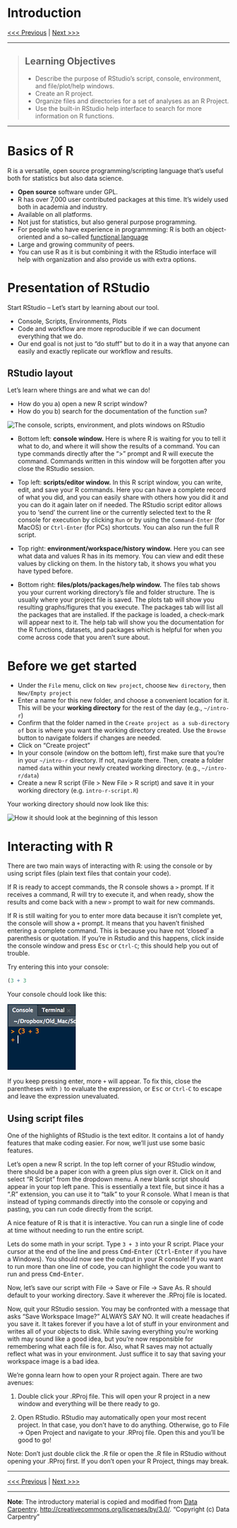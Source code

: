 Introduction
================

[\<\<\< Previous](../README.md) | [Next \>\>\>](02-functions.md)

-----

> ## Learning Objectives
> 
>   - Describe the purpose of RStudio’s script, console, environment,
>     and file/plot/help windows.
>   - Create an R project.
>   - Organize files and directories for a set of analyses as an R
>     Project.
>   - Use the built-in RStudio help interface to search for more
>     information on R functions.

-----

# Basics of R

R is a versatile, open source programming/scripting language that’s
useful both for statistics but also data science.

  - **Open source** software under GPL.
  - R has over 7,000 user contributed packages at this time. It’s widely
    used both in academia and industry.
  - Available on all platforms.
  - Not just for statistics, but also general purpose programming.
  - For people who have experience in programmming: R is both an
    object-oriented and a so-called [functional
    language](http://adv-r.had.co.nz/Functional-programming.html)
  - Large and growing community of peers.
  - You can use R as it is but combining it with the RStudio interface
    will help with organization and also provide us with extra options.

# Presentation of RStudio

Start RStudio – Let’s start by learning about our tool.

  - Console, Scripts, Environments, Plots
  - Code and workflow are more reproducible if we can document
    everything that we do.
  - Our end goal is not just to “do stuff” but to do it in a way that
    anyone can easily and exactly replicate our workflow and results.

## RStudio layout

Let’s learn where things are and what we can do\!

  - How do you a) open a new R script window?
  - How do you b) search for the documentation of the function `sum`?

![The console, scripts, environment, and plots windows on
RStudio](https://github.com/connor-french/intro-r/blob/master/images/RStudioLayout.png)

  - Bottom left: **console window.** Here is where R is waiting for you
    to tell it what to do, and where it will show the results of a
    command. You can type commands directly after the “\>” prompt and R
    will execute the command. Commands written in this window will be
    forgotten after you close the RStudio session.

  - Top left: **scripts/editor window.** In this R script window, you
    can write, edit, and save your R commands. Here you can have a
    complete record of what you did, and you can easily share with
    others how you did it and you can do it again later on if needed.
    The RStudio script editor allows you to ‘send’ the current line or
    the currently selected text to the R console for execution by
    clicking `Run` or by using the `Command-Enter` (for MacOS) or
    `Ctrl-Enter` (for PCs) shortcuts. You can also run the full R
    script.

  - Top right: **environment/workspace/history window.** Here you can
    see what data and values R has in its memory. You can view and edit
    these values by clicking on them. In the history tab, it shows you
    what you have typed before.

  - Bottom right: **files/plots/packages/help window.** The files tab
    shows you your current working directory’s file and folder
    structure. The is usually where your project file is saved. The
    plots tab will show you resulting graphs/figures that you execute.
    The packages tab will list all the packages that are installed. If
    the package is loaded, a check-mark will appear next to it. The help
    tab will show you the documentation for the R functions, datasets,
    and packages which is helpful for when you come across code that you
    aren’t sure about.

# Before we get started

  - Under the `File` menu, click on `New project`, choose `New
    directory`, then `New/Empty project`
  - Enter a name for this new folder, and choose a convenient location
    for it. This will be your **working directory** for the rest of the
    day (e.g., `~/intro-r`)
  - Confirm that the folder named in the `Create project as a
    sub-directory of` box is where you want the working directory
    created. Use the `Browse` button to navigate folders if changes are
    needed.
  - Click on “Create project”
  - In your console (window on the bottom left), first make sure that
    you’re in your `~/intro-r` directory. If not, navigate there. Then,
    create a folder named `data` within your newly created working
    directory. (e.g., `~/intro-r/data`)
  - Create a new R script (File \> New File \> R script) and save it in
    your working directory (e.g. `intro-r-script.R`)

Your working directory should now look like this:

![How it should look at the beginning of this
lesson](../images/r_starting_how_it_should_like.png)

# Interacting with R

There are two main ways of interacting with R: using the console or by
using script files (plain text files that contain your code).

If R is ready to accept commands, the R console shows a `>` prompt. If
it receives a command, R will try to execute it, and when ready, show
the results and come back with a new `>` prompt to wait for new
commands.

If R is still waiting for you to enter more data because it isn’t
complete yet, the console will show a `+` prompt. It means that you
haven’t finished entering a complete command. This is because you have
not ‘closed’ a parenthesis or quotation. If you’re in Rstudio and this
happens, click inside the console window and press <kbd>Esc</kbd> or
`Ctrl-C`; this should help you out of trouble.

Try entering this into your console:

``` r
(3 + 3
```

Your console chould look like this:

![](../images/unclosed-parentheses.png)

If you keep pressing enter, more `+` will appear. To fix this, close the
parentheses with `)` to evaluate the expression, or <kbd>Esc</kbd> or
`Ctrl-C` to escape and leave the expression unevaluated.

## Using script files

One of the highlights of RStudio is the text editor. It contains a lot
of handy features that make coding easier. For now, we’ll just use some
basic features.

Let’s open a new R script. In the top left corner of your RStudio
window, there should be a paper icon with a green plus sign over it.
Click on it and select “R Script” from the dropdown menu. A new blank
script should appear in your top left pane. This is essentially a text
file, but since it has a “.R” extension, you can use it to “talk” to
your R console. What I mean is that instead of typing commands directly
into the console or copying and pasting, you can run code directly from
the script.

A nice feature of R is that it is interactive. You can run a single line
of code at time without needing to run the entire script.

Lets do some math in your script. Type `3 + 3` into your R script. Place
your cursor at the end of the line and press
<kbd>Cmd</kbd>-<kbd>Enter</kbd> (<kbd>Ctrl</kbd>-<kbd>Enter</kbd> if you
have a Windows). You should now see the output in your R console\! If
you want to run more than one line of code, you can highlight the code
you want to run and press <kbd>Cmd</kbd>-<kbd>Enter</kbd>.

Now, let’s save our script with File -\> Save or File -\> Save As. R
should default to your working directory. Save it wherever the .RProj
file is located.

Now, quit your RStudio session. You may be confronted with a message
that asks “Save Workspace Image?” ALWAYS SAY NO. It will create
headaches if you save it. It takes forever if you have a lot of stuff in
your environment and writes all of your objects to disk. While saving
everything you’re working with may sound like a good idea, but you’re
now responsible for remembering what each file is for. Also, what R
saves may not actually reflect what was in your environment. Just
suffice it to say that saving your workspace image is a bad idea.

We’re gonna learn how to open your R project again. There are two
avenues:

1)  Double click your .RProj file. This will open your R project in a
    new window and everything will be there ready to go.

2)  Open RStudio. RStudio may automatically open your most recent
    project. In that case, you don’t have to do anything. Otherwise, go
    to File -\> Open Project and navigate to your .RProj file. Open this
    and you’ll be good to go\!

Note: Don’t just double click the .R file or open the .R file in RStudio
without opening your .RProj first. If you don’t open your R Project,
things may break.

-----

[\<\<\< Previous](../README.md) | [Next \>\>\>](02-functions.md)  

-----

**Note**: The introductory material is copied and modified from [Data
Carpentry](http://datacarpentry.org).
<http://creativecommons.org/licenses/by/3.0/>. “Copyright (c) Data
Carpentry”
